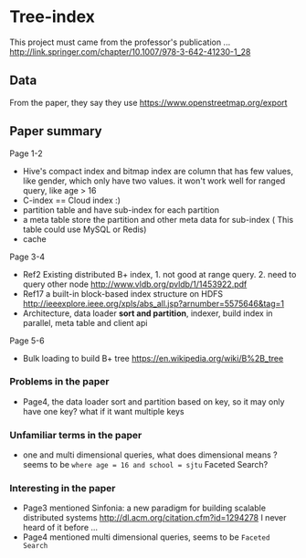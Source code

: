 # Tree-index

This project must came from the professor's publication ... http://link.springer.com/chapter/10.1007/978-3-642-41230-1_28

## Data

From the paper, they say they use https://www.openstreetmap.org/export 

## Paper summary

Page 1-2

- Hive's compact index and bitmap index are column that has few values, like gender, which only have two values. it won't
work well for ranged query, like age > 16
- C-index == Cloud index :)
- partition table and have sub-index for each partition
- a meta table store the partition and other meta data for sub-index ( This table could use MySQL or Redis)
- cache 

Page 3-4

- Ref2 Existing distributed B+ index, 1. not good at range query. 2. need to query other node http://www.vldb.org/pvldb/1/1453922.pdf
- Ref17 a built-in block-based index structure on HDFS http://ieeexplore.ieee.org/xpls/abs_all.jsp?arnumber=5575646&tag=1
- Architecture, data loader **sort and partition**, indexer, build index in parallel, meta table and client api

Page 5-6

- Bulk loading to build B+ tree https://en.wikipedia.org/wiki/B%2B_tree

### Problems in the paper

- Page4, the data loader sort and partition based on key, so it may only have one key? what if it want multiple keys

### Unfamiliar terms in the paper

- one and multi dimensional queries, what does dimensional means ? seems to be `where age = 16 and school = sjtu` Faceted Search?

### Interesting in the paper 

- Page3 mentioned Sinfonia: a new paradigm for building scalable distributed systems http://dl.acm.org/citation.cfm?id=1294278 I never heard of it 
before ... 
- Page4 mentioned multi dimensional queries, seems to be `Faceted Search`
